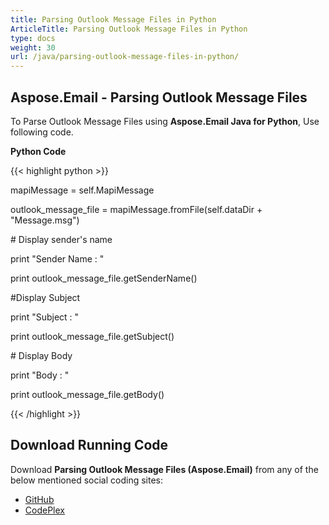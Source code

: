 ```yaml
---
title: Parsing Outlook Message Files in Python
ArticleTitle: Parsing Outlook Message Files in Python
type: docs
weight: 30
url: /java/parsing-outlook-message-files-in-python/
---
```


## **Aspose.Email - Parsing Outlook Message Files**
To Parse Outlook Message Files using **Aspose.Email Java for Python**, Use following code.

**Python Code**

{{< highlight python >}}



mapiMessage = self.MapiMessage

outlook_message_file = mapiMessage.fromFile(self.dataDir + "Message.msg")

\# Display sender's name

print "Sender Name : " 

print outlook_message_file.getSenderName()

#Display Subject

print "Subject : " 

print outlook_message_file.getSubject()

\# Display Body

print "Body : " 

print outlook_message_file.getBody()

{{< /highlight >}}
## **Download Running Code**
Download **Parsing Outlook Message Files (Aspose.Email)** from any of the below mentioned social coding sites:

- [GitHub](https://github.com/aspose-email/Aspose.Email-for-Java/releases/tag/Aspose.Email_Java_for_Python-v1.0)
- [CodePlex](http://asposeemailjavapython.codeplex.com/releases/)

